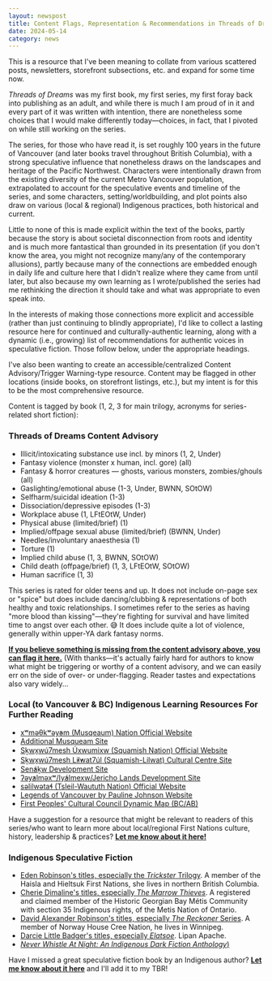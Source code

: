 ```yaml
---
layout: newspost
title: Content Flags, Representation & Recommendations in Threads of Dreams
date: 2024-05-14
category: news
---
```


This is a resource that I've been meaning to collate from various scattered posts, newsletters, storefront subsections, etc. and expand for some time now.

*Threads of Dreams* was my first book, my first series, my first foray back into publishing as an adult, and while there is much I am proud of in it and every part of it was written with intention, there are nonetheless some choices that I would make differently today—choices, in fact, that I pivoted on while still working on the series.

The series, for those who have read it, is set roughly 100 years in the future of Vancouver (and later books travel throughout British Columbia), with a strong speculative influence that nonetheless draws on the landscapes and heritage of the Pacific Northwest. Characters were intentionally drawn from the existing diversity of the current Metro Vancouver population, extrapolated to account for the speculative events and timeline of the series, and some characters, setting/worldbuilding, and plot points also draw on various (local & regional) Indigenous practices, both historical and current.

Little to none of this is made explicit within the text of the books, partly because the story is about societal disconnection from roots and identity and is much more fantastical than grounded in its presentation (if you don't know the area, you might not recognize many/any of the contemporary allusions), partly because many of the connections are embedded enough in daily life and culture here that I didn't realize where they came from until later, but also because my own learning as I wrote/published the series had me rethinking the direction it should take and what was appropriate to even speak into.

In the interests of making those connections more explicit and accessible (rather than just continuing to blindly appropriate), I'd like to collect a lasting resource here for continued and culturally-authentic learning, along with a dynamic (i.e., growing) list of recommendations for authentic voices in speculative fiction. Those follow below, under the appropriate headings.

I've also been wanting to create an accessible/centralized Content Advisory/Trigger Warning-type resource. Content may be flagged in other locations (inside books, on storefront listings, etc.), but my intent is for this to be the most comprehensive resource.

Content is tagged by book (1, 2, 3 for main trilogy, acronyms for series-related short fiction):

### Threads of Dreams Content Advisory

 - Illicit/intoxicating substance use incl. by minors (1, 2, Under)
 - Fantasy violence (monster x human, incl. gore) (all)
 - Fantasy & horror creatures — ghosts, various monsters, zombies/ghouls (all)
 - Gaslighting/emotional abuse (1-3, Under, BWNN, SOtOW)
 - Selfharm/suicidal ideation (1-3)
 - Dissociation/depressive episodes (1-3)
 - Workplace abuse (1, LFtEOtW, Under)
 - Physical abuse (limited/brief) (1)
 - Implied/offpage sexual abuse (limited/brief) (BWNN, Under)
 - Needles/involuntary anaesthesia (1)
 - Torture (1)
 - Implied child abuse (1, 3, BWNN, SOtOW)
 - Child death (offpage/brief) (1, 3, LFtEOtW, SOtOW)
 - Human sacrifice (1, 3)

 This series is rated for older teens and up. It does not include on-page sex or "spice" but does include dancing/clubbing & representations of both healthy and toxic relationships. I sometimes refer to the series as having "more blood than kissing"—they're fighting for survival and have limited time to angst over each other. 😅 It does include quite a lot of violence, generally within upper-YA dark fantasy norms.
 
 [**If you believe something is missing from the content advisory above, you can flag it here.**](https://docs.google.com/forms/d/e/1FAIpQLSfnbAZnZ9kgTJm7yldczKNq6Z4f5KYIdPtiWEj2zkvntH1kmQ/viewform?usp=sf_link) (With thanks—it's actually fairly hard for authors to know what might be triggering or worthy of a content advisory, and we can easily err on the side of over- or under-flagging. Reader tastes and expectations also vary widely...

 ### Local (to Vancouver & BC) Indigenous Learning Resources For Further Reading

 - [xʷməθkʷəy̓əm (Musqeaum) Nation Official Website](https://www.musqueam.bc.ca/our-story/)
 - [Additional Musqueam Site](http://musqueam.zenutech.com/our-story)
 - [Sḵwx̱wú7mesh Úxwumixw (Squamish Nation) Official Website](https://www.squamish.net/about-our-nation/)
 - [Sḵwx̱wú7mesh L̓il̓wat7úl (Squamish-Lilwat) Cultural Centre Site](https://slcc.ca/history/)
 - [Sen̓áḵw Development Site](https://senakw.com/)
 - [ʔəy̓alməxʷ/Iy̓álmexw/Jericho Lands Development Site](https://www.clc-sic.ca/real-estate/jericho-lands)
 - [səlilwətaɬ (Tsleil-Waututh Nation) Official Website](https://twnation.ca/our-story/)
 - [Legends of Vancouver by Pauline Johnson Website](https://www.legendsofvancouver.net/)
 - [First Peoples' Cultural Council Dynamic Map (BC/AB)](https://fpcc.ca/stories/first-peoples-map/)

 Have a suggestion for a resource that might be relevant to readers of this series/who want to learn more about local/regional First Nations culture, history, leadership & practices? [**Let me know about it here!**](https://docs.google.com/forms/d/e/1FAIpQLSfnbAZnZ9kgTJm7yldczKNq6Z4f5KYIdPtiWEj2zkvntH1kmQ/viewform?usp=sf_link)
 
 ### Indigenous Speculative Fiction

 - [Eden Robinson's titles, especially the *Trickster* Trilogy](https://www.bukowskiagency.com/robinson-titles-page). A member of the Haisla and Hieltsuk First Nations, she lives in northern British Columbia.
 - [Cherie Dimaline's titles, especially *The Marrow Thieves*](https://www.cheriedimaline.com/books). A registered and claimed member of the Historic Georgian Bay Métis Community with section 35 Indigenous rights, of the Metis Nation of Ontario.
 - [David Alexander Robinson's titles, especially *The Reckoner* Series](https://www.darobertson.ca/). A member of Norway House Cree Nation, he lives in Winnipeg.
 - [Darcie Little Badger's titles, especially *Elatsoe*](https://darcielittlebadger.wordpress.com/my-short-stories/). Lipan Apache.
 - [*Never Whistle At Night: An Indigenous Dark Fiction Anthology*)](https://shanehawk.com/pages/nwan)

Have I missed a great speculative fiction book by an Indigenous author? [**Let me know about it here**](https://docs.google.com/forms/d/e/1FAIpQLSfnbAZnZ9kgTJm7yldczKNq6Z4f5KYIdPtiWEj2zkvntH1kmQ/viewform?usp=sf_link) and I'll add it to my TBR!
